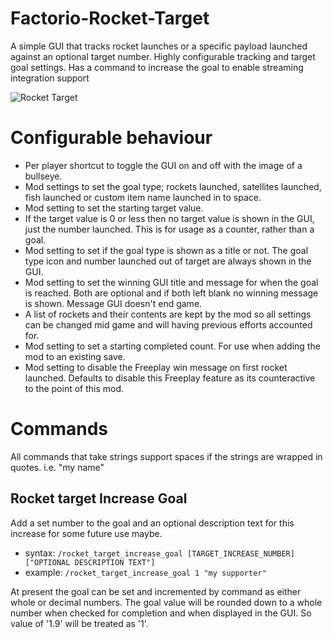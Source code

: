 # Factorio-Rocket-Target

A simple GUI that tracks rocket launches or a specific payload launched against an optional target number. Highly configurable tracking and target goal settings. Has a command to increase the goal to enable streaming integration support

![Rocket Target](https://thumbs.gfycat.com/UglyPlumpHagfish-size_restricted.gif)

Configurable behaviour
================

 - Per player shortcut to toggle the GUI on and off with the image of a bullseye.
 - Mod settings to set the goal type; rockets launched, satellites launched, fish launched or custom item name launched in to space.
 - Mod setting to set the starting target value.
 - If the target value is 0 or less then no target value is shown in the GUI, just the number launched. This is for usage as a counter, rather than a goal.
 - Mod setting to set if the goal type is shown as a title or not. The goal type icon and number launched out of target are always shown in the GUI.
 - Mod setting to set the winning GUI title and message for when the goal is reached. Both are optional and if both left blank no winning message is shown. Message GUI doesn't end game.
 - A list of rockets and their contents are kept by the mod so all settings can be changed mid game and will having previous efforts accounted for.
 - Mod setting to set a starting completed count. For use when adding the mod to an existing save.
 - Mod setting to disable the Freeplay win message on first rocket launched. Defaults to disable this Freeplay feature as its counteractive to the point of this mod.


Commands
==============

All commands that take strings support spaces if the strings are wrapped in quotes. i.e. "my name"

Rocket target Increase Goal
-------------------

Add a set number to the goal and an optional description text for this increase for some future use maybe.

- syntax: `/rocket_target_increase_goal [TARGET_INCREASE_NUMBER] ["OPTIONAL DESCRIPTION TEXT"]`
- example: `/rocket_target_increase_goal 1 "my supporter"`

At present the goal can be set and incremented by command as either whole or decimal numbers. The goal value will be rounded down to a whole number when checked for completion and when displayed in the GUI. So value of '1.9' will be treated as '1'.
